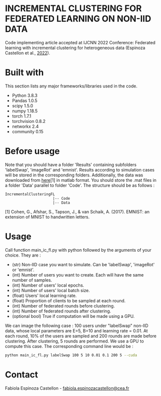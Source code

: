 # INCREMENTAL CLUSTERING FOR FEDERATED LEARNING ON NON-IID DATA
Code implementing article accepted at IJCNN 2022 Conference: Federated learning with incremental clustering for heterogeneous data (Espinoza Castellon et al., [2022](https://ieeexplore.ieee.org/abstract/document/9892653)).

# Built with
This section lists any major frameworks/libraries used in the code.
* Python 3.8.3
* Pandas 1.0.5
* scipy 1.5.0 
* numpy 1.18.5
* torch 1.7.1
* torchvision 0.8.2
* networkx 2.4
* community 0.15

# Before usage
Note that you should have a folder 'Results' containing subfolders 'labelSwap', 'imageRot' and 'emnist'. Results according to simulation cases will be stored in the corresponding folders.
Additionally, the data was downloaded from [here](https://www.nist.gov/itl/products-and-services/emnist-dataset)[1] in matlab format. You should store the .mat files in a folder 'Data' parallel to folder 'Code'. The structure should be as follows :
```
IncrementalClusteringFL
                      |-- Code
                      |-- Data
```

[1] Cohen, G., Afshar, S., Tapson, J., & van Schaik, A. (2017). EMNIST: an extension of MNIST to handwritten letters.

# Usage
Call function main_ic_fl.py with python followed by the arguments of your choice. They are :
  * (str) Non-IID case you want to simulate. Can be 'labelSwap', 'imageRot' or 'emnist'.
  * (int) Number of users you want to create. Each will have the same number of samples.
  * (int) Number of users' local epochs.
  * (int) Number of users' local batch size.
  * (float) Users' local learning rate.
  * (float) Proportion of clients to be sampled at each round.
  * (int) Number of federated rounds before clustering.
  * (int) Number of federated rounds after clustering.
  * (optional bool) True if computation will be made using a GPU.

We can image the following case : 100 users under "labelSwap" non-IID data, whose local parameters are E=5, B=10 and learning rate = 0.01. At each round, 10% of the users are sampled and 200 rounds are made before clustering. After clustering, 5 rounds are performed. We use a GPU to compute this case. The corresponding command line would be :
```bash
python main_ic_fl.py labelSwap 100 5 10 0.01 0.1 200 5 --cuda
```

# Contact
Fabiola Espinoza Castellon - fabiola.espinozacastellon@cea.fr
